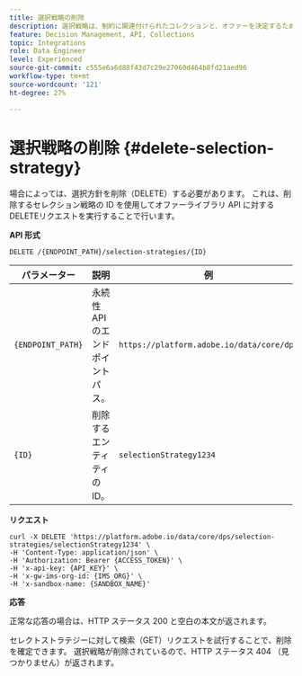 ```yaml
---
title: 選択戦略の削除
description: 選択戦略は、制約に関連付けられたコレクションと、オファーを決定するためのランキングメソッドで構成されます。
feature: Decision Management, API, Collections
topic: Integrations
role: Data Engineer
level: Experienced
source-git-commit: c555e6a6d88f43d7c29e27060d464b8fd21aed96
workflow-type: tm+mt
source-wordcount: '121'
ht-degree: 27%

---
```



# 選択戦略の削除 {#delete-selection-strategy}

場合によっては、選択方針を削除（DELETE）する必要があります。 これは、削除するセレクション戦略の ID を使用してオファーライブラリ API に対するDELETEリクエストを実行することで行います。

**API 形式**

```http
DELETE /{ENDPOINT_PATH}/selection-strategies/{ID}
```

| パラメーター | 説明 | 例 |
| --------- | ----------- | ------- |
| `{ENDPOINT_PATH}` | 永続性 API のエンドポイントパス。 | `https://platform.adobe.io/data/core/dps` |
| `{ID}` | 削除するエンティティの ID。 | `selectionStrategy1234` |

**リクエスト**

```shell
curl -X DELETE 'https://platform.adobe.io/data/core/dps/selection-strategies/selectionStrategy1234' \
-H 'Content-Type: application/json' \
-H 'Authorization: Bearer {ACCESS_TOKEN}' \
-H 'x-api-key: {API_KEY}' \
-H 'x-gw-ims-org-id: {IMS_ORG}' \
-H 'x-sandbox-name: {SANDBOX_NAME}'
```

**応答**

正常な応答の場合は、HTTP ステータス 200 と空白の本文が返されます。

セレクトストラテジーに対して検索（GET）リクエストを試行することで、削除を確定できます。 選択戦略が削除されているので、HTTP ステータス 404 （見つかりません）が返されます。
